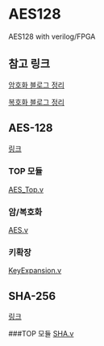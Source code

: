 # AES128
AES128 with verilog/FPGA

## 참고 링크
[암호화 블로그 정리](https://blog.naver.com/abdds1166/223306126239)

[복호화 블로그 정리](https://blog.naver.com/abdds1166/223307812573)



## AES-128
[링크](https://github.com/yuyu0830/FPGA_Encryption/tree/main/AES/AES128)

### TOP 모듈
[AES_Top.v](https://github.com/yuyu0830/FPGA_Encryption/blob/main/AES/AES128/AES_TOP.v)

### 암/복호화
[AES.v](https://github.com/yuyu0830/FPGA_Encryption/blob/main/AES/AES128/AES.v)

### 키확장
[KeyExpansion.v](https://github.com/yuyu0830/FPGA_AES128/blob/main/KeyExpansion/KeyExpansion.v)


## SHA-256
[링크](https://github.com/yuyu0830/FPGA_Encryption/tree/main/SHA/SHA256)

###TOP 모듈
[SHA.v](https://github.com/yuyu0830/FPGA_Encryption/blob/main/SHA/SHA256/SHA.v)
